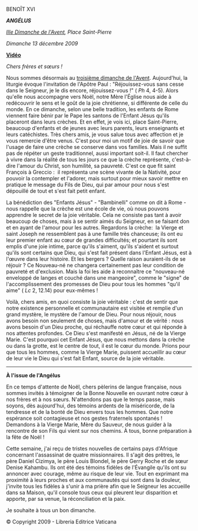 BENOÎT XVI

***ANGÉLUS***

*[IIIe Dimanche de l'Avent](http://www.vatican.va/liturgical_year/advent/2009/index_fr.html#III_DIMANCHE_DE_LAVENT), Place Saint-Pierre*

*Dimanche 13 décembre 2009*

**[Vidéo](https://www.youtube.com/watch?v=MSkhocT0D04&ab_channel=VaticanNews)**

*Chers frères et sœurs !*

Nous sommes désormais au [troisième dimanche de l'Avent](http://www.vatican.va/liturgical_year/advent/2009/index_fr.html#III_DIMANCHE_DE_LAVENT). Aujourd'hui, la liturgie évoque l'invitation de l'Apôtre Paul : "Réjouissez-vous sans cesse dans le Seigneur, je le dis encore, réjouissez-vous !" ( *Ph* 4, 4-5). Alors qu'elle nous accompagne vers Noël, notre Mère l'Église nous aide à redécouvrir le sens et le goût de la joie chrétienne, si différente de celle du monde. En ce dimanche, selon une belle tradition, les enfants de Rome viennent faire bénir par le Pape les santons de l'Enfant Jésus qu'ils placeront dans leurs crèches. Et en effet, je vois ici, place Saint-Pierre, beaucoup d'enfants et de jeunes avec leurs parents, leurs enseignants et leurs catéchistes. Très chers amis, je vous salue tous avec affection et je vous remercie d'être venus. C'est pour moi un motif de joie de savoir que l'usage de faire une crèche se conserve dans vos familles. Mais il ne suffit pas de répéter un geste traditionnel, aussi important soit-il. Il faut chercher à vivre dans la réalité de tous les jours ce que la crèche représente, c'est-à-dire l'amour du Christ, son humilité, sa pauvreté. C'est ce que fit saint François à Greccio :  il représenta une scène vivante de la Nativité, pour pouvoir la contempler et l'adorer, mais surtout pour mieux savoir mettre en pratique le message du Fils de Dieu, qui par amour pour nous s'est dépouillé de tout et s'est fait petit enfant.

La bénédiction des "Enfants Jésus" - "Bambinelli" comme on dit à Rome - nous rappelle que la crèche est une école de vie, où nous pouvons apprendre le secret de la joie véritable. Cela ne consiste pas tant à avoir beaucoup de choses, mais à se sentir aimés du Seigneur, en se faisant don et en ayant de l'amour pour les autres. Regardons la crèche:  la Vierge et saint Joseph ne ressemblent pas à une famille très chanceuse; ils ont eu leur premier enfant au cœur de grandes difficultés; et pourtant ils sont emplis d'une joie intime, parce qu'ils s'aiment, qu'ils s'aident et surtout qu'ils sont certains que Dieu, qui s'est fait présent dans l'Enfant Jésus, est à l'œuvre dans leur histoire. Et les bergers ? Quelle raison auraient-ils de se réjouir ? Ce Nouveau-né ne changera certainement pas leur condition de pauvreté et d'exclusion. Mais la foi les aide à reconnaître ce "nouveau-né enveloppé de langes et couché dans une mangeoire", comme le "signe" de l'accomplissement des promesses de Dieu pour tous les hommes "qu'il aime" ( *Lc* 2, 12.14) pour eux-mêmes !

Voilà, chers amis, en quoi consiste la joie véritable : c'est de sentir que notre existence personnelle et communautaire est visitée et remplie d'un grand mystère, le mystère de l'amour de Dieu. Pour nous réjouir, nous avons besoin non seulement de choses, mais d'amour et de vérité : nous avons besoin d'un Dieu proche, qui réchauffe notre cœur et qui réponde à nos attentes profondes. Ce Dieu s'est manifesté en Jésus, né de la Vierge Marie. C'est pourquoi cet Enfant Jésus, que nous mettons dans la crèche ou dans la grotte, est le centre de tout, il est le cœur du monde. Prions pour que tous les hommes, comme la Vierge Marie, puissent accueillir au cœur de leur vie le Dieu qui s'est fait Enfant, source de la joie véritable.

* * *

**À l'issue de l'Angélus**

En ce temps d'attente de Noël, chers pèlerins de langue française, nous sommes invités à témoigner de la Bonne Nouvelle en ouvrant notre cœur à nos frères et à nos sœurs. N'attendons pas que le temps passe, mais soyons, dès aujourd'hui, des témoins ardents de la miséricorde, de la tendresse et de la bonté de Dieu envers tous les hommes. Que notre espérance soit contagieuse et nos gestes fraternels spontanés ! Demandons à la Vierge Marie, Mère du Sauveur, de nous guider à la rencontre de son Fils qui vient sur nos chemins. À tous, bonne préparation à la fête de Noël !

Cette semaine, j'ai reçu de tristes nouvelles de certains pays d'Afrique concernant l'assassinat de quatre missionnaires. Il s'agit des prêtres, le père Daniel Cizimya, le père Louis Blondel, le père Gerry Roche et de sœur Denise Kahambu. Ils ont été des témoins fidèles de l'Évangile qu'ils ont su annoncer avec courage, même au risque de leur vie. Tout en exprimant ma proximité à leurs proches et aux communautés qui sont dans la douleur, j'invite tous les fidèles à s'unir à ma prière afin que le Seigneur les accueille dans sa Maison, qu'il console tous ceux qui pleurent leur disparition et apporte, par sa venue, la réconciliation et la paix.

Je souhaite à tous un bon dimanche.

© Copyright 2009 - Libreria Editrice Vaticana